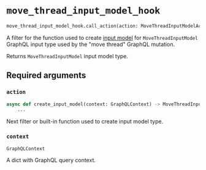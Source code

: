# `move_thread_input_model_hook`

```python
move_thread_input_model_hook.call_action(action: MoveThreadInputModelAction, context: GraphQLContext)
```

A filter for the function used to create [input model](https://pydantic-docs.helpmanual.io/usage/models/) for `MoveThreadInputModel` GraphQL input type used by the "move thread" GraphQL mutation.

Returns `MoveThreadInputModel` input model type.


## Required arguments

### `action`

```python
async def create_input_model(context: GraphQLContext) -> MoveThreadInputModel:
    ...
```

Next filter or built-in function used to create input model type.


### `context`

```python
GraphQLContext
```

A dict with GraphQL query context.